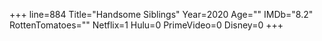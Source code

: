 +++
line=884
Title="Handsome Siblings"
Year=2020
Age=""
IMDb="8.2"
RottenTomatoes=""
Netflix=1
Hulu=0
PrimeVideo=0
Disney=0
+++

